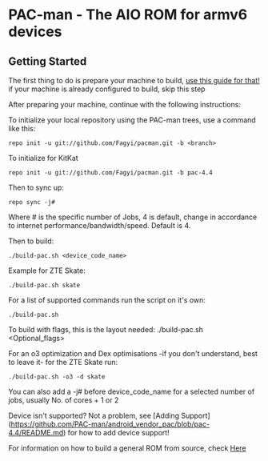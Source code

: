 PAC-man - The AIO ROM for armv6 devices
=====================

Getting Started
---------------

The first thing to do is prepare your machine to build, [use this guide for that!](https://github.com/PAC-man/android_vendor_pac/blob/pac-4.4/PrepareForBuild.md) if your machine is already configured to build, skip this step

After preparing your machine, continue with the following instructions:

To initialize your local repository using the PAC-man trees, use a command like this:

    repo init -u git://github.com/Fagyi/pacman.git -b <branch>

To initialize for KitKat

    repo init -u git://github.com/Fagyi/pacman.git -b pac-4.4

Then to sync up:

    repo sync -j#

Where # is the specific number of Jobs, 4 is default, change in accordance to internet performance/bandwidth/speed. Default is 4.

Then to build:

    ./build-pac.sh <device_code_name>

Example for ZTE Skate:

    ./build-pac.sh skate

For a list of supported commands run the script on it's own:

    ./build-pac.sh

To build with flags, this is the layout needed:
    ./build-pac.sh <Optional_flags> <device codename>

For an o3 optimization and Dex optimisations -if you don't understand, best to leave it- for the ZTE Skate run:

    ./build-pac.sh -o3 -d skate

You can also add a -j# before device_code_name for a selected number of jobs, usually No. of cores + 1 or 2


Device isn't supported? Not a problem, see [Adding Support] (https://github.com/PAC-man/android_vendor_pac/blob/pac-4.4/README.md) for how to add device support!

For information on how to build a general ROM from source, check [Here](http://forum.xda-developers.com/showthread.php?t=2649812)
